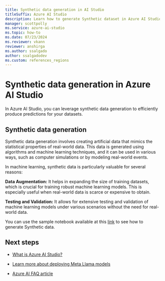 ```yaml
---
title: Synthetic data generation in AI Studio
titleSuffix: Azure AI Studio
description: Learn how to generate Synthetic dataset in Azure AI Studio.
manager: scottpolly
ms.service: azure-ai-studio
ms.topic: how-to
ms.date: 07/23/2024
ms.reviewer: vkann
reviewer: anshirga
ms.author: ssalgado
author: ssalgadodev
ms.custom: references_regions
---
```


# Synthetic data generation in Azure AI Studio

In Azure AI Studio, you can leverage synthetic data generation to efficiently produce predictions for your datasets.

## Synthetic data generation

Synthetic data generation involves creating artificial data that mimics the statistical properties of real-world data. This data is generated using algorithms and machine learning techniques, and it can be used in various ways, such as computer simulations or by modeling real-world events.

In machine learning, synthetic data is particularly valuable for several reasons:

**Data Augmentation:** It helps in expanding the size of training datasets, which is crucial for training robust machine learning models. This is especially useful when real-world data is scarce or expensive to obtain.

**Testing and Validation:** It allows for extensive testing and validation of machine learning models under various scenarios without the need for real-world data.

You can use the sample notebook available at this [link](https://aka.ms/meta-llama-3.1-datagen) to see how to generate Synthetic data.

## Next steps
- [What is Azure AI Studio?](../what-is-ai-studio.md)
- [Learn more about deploying Meta Llama models](../how-to/deploy-models-llama.md)

- [Azure AI FAQ article](../faq.yml)

